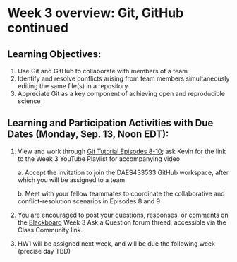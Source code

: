 # Week 3 overview: Git, GitHub continued

## Learning Objectives:
1. Use Git and GitHub to collaborate with members of a team
2. Identify and resolve conflicts arising from team members simultaneously editing the same file(s) in a repository
3. Appreciate Git as a key component of achieving open and reproducible science

## Learning and Participation Activities with Due Dates (Monday, Sep. 13, Noon EDT):
1. View and work through [Git Tutorial Episodes 8-10](https://daes433533.github.io/week2); ask Kevin for the link to the Week 3 YouTube Playlist for accompanying video

   a. Accept the invitation to join the DAES433533 GitHub workspace, after which you will be assigned to a team

   b. Meet with your fellow teammates to coordinate the collaborative and conflict-resolution scenarios in Episodes 8 and 9

2. You are encouraged to post your questions, responses, or comments on the [Blackboard](https://blackboard.albany.edu) Week 3 Ask a Question forum thread, accessible via the Class Community link.
3. HW1 will be assigned next week, and will be due the following week (precise day TBD)
